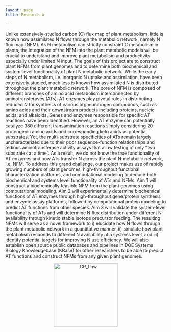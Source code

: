 ```yaml
---
layout: page
title: Research A

---
```


Unlike extensively-studied carbon (C) flux map of plant metabolism, little is known how assimilated N flows through the metabolic network, namely N flux map (NFM). As N metabolism can strictly constraint C metabolism in plants, the integration of the NFM into the plant metabolic models will be crucial to understand and improve plant metabolism and productivity especially under limited N input. The goals of this project are to construct plant NFMs from plant genomes and to determine both biochemical and system-level functionality of plant N metabolic network.
While the early steps of N metabolism, i.e. inorganic N uptake and assimilation, have been extensively studied, much less is known how assimilated N is distributed throughout the plant metabolic network. The core of NFM is composed of different branches of amino acid metabolism interconnected by aminotransferases (ATs). AT enzymes play pivotal roles in distributing reduced N for synthesis of various organonitrogen compounds, such as amino acids and their downstream products including proteins, nucleic acids, and alkaloids. Genes and enzymes responsible for specific AT reactions have been identified. However, an AT enzyme can potentially catalyze 380 different transamination reactions simply considering 20 proteogenic amino acids and corresponding keto acids as potential substrates. Yet, the multi-substrate specificities of ATs remain largely uncharacterized due to their poor sequence-function relationships and tedious aminotransferase activity assays that allow testing of only “two substrates at a time”. As a result, we do not know the true functionality of AT enzymes and how ATs transfer N across the plant N metabolic network, i.e. NFM.
To address this grand challenge, our project makes use of rapidly growing numbers of plant genomes, high-throughput functional characterization platforms, and computational modeling to deduce both biochemical and systems level functionality of ATs and NFMs. Aim 1 will construct a biochemically feasible NFM from the plant genomes using computational modeling. Aim 2 will experimentally determine biochemical functions of AT enzymes through high-throughput gene/protein synthesis and enzyme assay platforms, followed by computational protein modeling to predict AT functions from other species. Aim 3 will validate the system-level functionality of ATs and will determine N flux distribution under different N availability through kinetic stable isotope precursor feeding. The resulting NFMs will serve as a novel framework to i) elucidate how N flows through the plant metabolic network in a quantitative manner, ii) simulate how plant metabolism responds to different N availability at a systems level, and iii) identify potential targets for improving N use efficiency. We will also establish open source public databases and pipelines in DOE Systems Biology Knowledgebase (KBase) for other researchers to be able to predict AT functions and construct NFMs from any given plant genomes.


<p align='center'>
	<img src="../img/research/path_evo.png" alt='GP_flow' height="200px">
</p>


